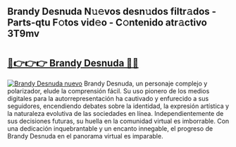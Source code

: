## Brandy Desnuda N𝚞𝚎vos desn𝚞dos filtr𝚊dos - Parts-qtu F𝚘tos vid𝚎o - C𝚘ntenido atr𝚊ctivo 3T9mv

# <h2><a href="http://mb1frdz.tromn.icu/?c=Brandy+Desnuda">🔗👉👉👉 Brandy Desnuda 🔗🔗</a></h2>

[![Brandy Desnuda nuevo](https://i.imgur.com/pEAQMta.gif)](http://mb1frdz.tromn.icu/?c=Brandy+Desnuda)
Brandy Desnuda, un personaje complejo y polarizador, elude la comprensión fácil. Su uso pionero de los medios digitales para la autorrepresentación ha cautivado y enfurecido a sus seguidores, encendiendo debates sobre la identidad, la expresión artística y la naturaleza evolutiva de las sociedades en línea. Independientemente de sus decisiones futuras, su huella en la comunidad virtual es imborrable. Con una dedicación inquebrantable y un encanto innegable, el progreso de Brandy Desnuda en el panorama virtual es imparable.
